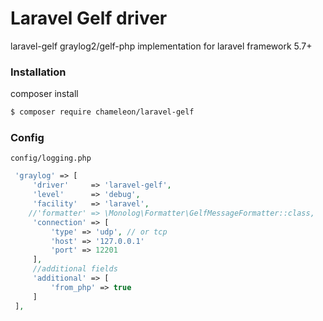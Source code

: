 # Laravel Gelf driver

laravel-gelf  graylog2/gelf-php implementation for laravel framework 5.7+

### Installation

composer install

```sh
$ composer require chameleon/laravel-gelf
```
### Config

`config/logging.php`
```php
 'graylog' => [
     'driver'     => 'laravel-gelf',
     'level'      => 'debug',
     'facility'   => 'laravel',
    //'formatter' => \Monolog\Formatter\GelfMessageFormatter::class,
     'connection' => [
         'type' => 'udp', // or tcp
         'host' => '127.0.0.1'
         'port' => 12201
     ],
     //additional fields
     'additional' => [
         'from_php' => true
     ]
 ],
```